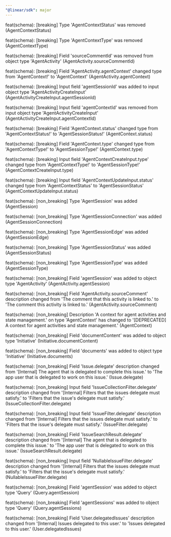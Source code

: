 ```yaml
---
"@linear/sdk": major
---
```



feat(schema): [breaking] Type 'AgentContextStatus' was removed (AgentContextStatus)

feat(schema): [breaking] Type 'AgentContextType' was removed (AgentContextType)

feat(schema): [breaking] Field 'sourceCommentId' was removed from object type 'AgentActivity' (AgentActivity.sourceCommentId)

feat(schema): [breaking] Field 'AgentActivity.agentContext' changed type from 'AgentContext!' to 'AgentContext' (AgentActivity.agentContext)

feat(schema): [breaking] Input field 'agentSessionId' was added to input object type 'AgentActivityCreateInput' (AgentActivityCreateInput.agentSessionId)

feat(schema): [breaking] Input field 'agentContextId' was removed from input object type 'AgentActivityCreateInput' (AgentActivityCreateInput.agentContextId)

feat(schema): [breaking] Field 'AgentContext.status' changed type from 'AgentContextStatus!' to 'AgentSessionStatus!' (AgentContext.status)

feat(schema): [breaking] Field 'AgentContext.type' changed type from 'AgentContextType!' to 'AgentSessionType!' (AgentContext.type)

feat(schema): [breaking] Input field 'AgentContextCreateInput.type' changed type from 'AgentContextType!' to 'AgentSessionType!' (AgentContextCreateInput.type)

feat(schema): [breaking] Input field 'AgentContextUpdateInput.status' changed type from 'AgentContextStatus' to 'AgentSessionStatus' (AgentContextUpdateInput.status)

feat(schema): [non_breaking] Type 'AgentSession' was added (AgentSession)

feat(schema): [non_breaking] Type 'AgentSessionConnection' was added (AgentSessionConnection)

feat(schema): [non_breaking] Type 'AgentSessionEdge' was added (AgentSessionEdge)

feat(schema): [non_breaking] Type 'AgentSessionStatus' was added (AgentSessionStatus)

feat(schema): [non_breaking] Type 'AgentSessionType' was added (AgentSessionType)

feat(schema): [non_breaking] Field 'agentSession' was added to object type 'AgentActivity' (AgentActivity.agentSession)

feat(schema): [non_breaking] Field 'AgentActivity.sourceComment' description changed from 'The comment that this activity is linked to.' to 'The comment this activity is linked to.' (AgentActivity.sourceComment)

feat(schema): [non_breaking] Description 'A context for agent activities and state management.' on type 'AgentContext' has changed to '[DEPRECATED] A context for agent activities and state management.' (AgentContext)

feat(schema): [non_breaking] Field 'documentContent' was added to object type 'Initiative' (Initiative.documentContent)

feat(schema): [non_breaking] Field 'documents' was added to object type 'Initiative' (Initiative.documents)

feat(schema): [non_breaking] Field 'Issue.delegate' description changed from '[Internal] The agent that is delegated to complete this issue.' to 'The app user that is delegated to work on this issue.' (Issue.delegate)

feat(schema): [non_breaking] Input field 'IssueCollectionFilter.delegate' description changed from '[Internal] Filters that the issues delegate must satisfy.' to 'Filters that the issue's delegate must satisfy.' (IssueCollectionFilter.delegate)

feat(schema): [non_breaking] Input field 'IssueFilter.delegate' description changed from '[Internal] Filters that the issues delegate must satisfy.' to 'Filters that the issue's delegate must satisfy.' (IssueFilter.delegate)

feat(schema): [non_breaking] Field 'IssueSearchResult.delegate' description changed from '[Internal] The agent that is delegated to complete this issue.' to 'The app user that is delegated to work on this issue.' (IssueSearchResult.delegate)

feat(schema): [non_breaking] Input field 'NullableIssueFilter.delegate' description changed from '[Internal] Filters that the issues delegate must satisfy.' to 'Filters that the issue's delegate must satisfy.' (NullableIssueFilter.delegate)

feat(schema): [non_breaking] Field 'agentSession' was added to object type 'Query' (Query.agentSession)

feat(schema): [non_breaking] Field 'agentSessions' was added to object type 'Query' (Query.agentSessions)

feat(schema): [non_breaking] Field 'User.delegatedIssues' description changed from '[Internal] Issues delegated to this user.' to 'Issues delegated to this user.' (User.delegatedIssues)